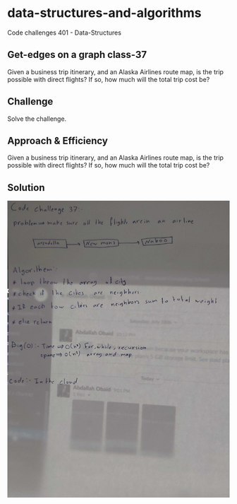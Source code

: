 # data-structures-and-algorithms

Code challenges 401 - Data-Structures

## Get-edges on a graph class-37

Given a business trip itinerary, and an Alaska Airlines route map, is the trip possible with direct flights? If so, how much will the total trip cost be?

## Challenge

Solve the challenge.

## Approach & Efficiency

Given a business trip itinerary, and an Alaska Airlines route map, is the trip possible with direct flights? If so, how much will the total trip cost be?

## Solution

![UML Diagram](../../assets/get-edges.jpg)
